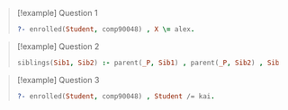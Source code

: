 
>[!example] Question 1
>```prolog
>?- enrolled(Student, comp90048) , X \= alex.
>```


>[!example] Question 2
>```prolog
>siblings(Sib1, Sib2) :- parent(_P, Sib1) , parent(_P, Sib2) , Sib1 \= Sib2.
>```


>[!example] Question 3
>```prolog
>?- enrolled(Student, comp90048) , Student /= kai.
>```


